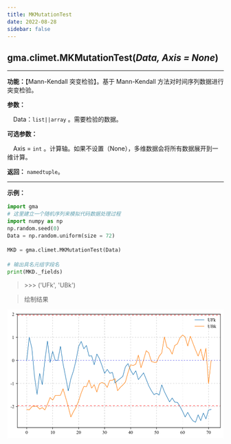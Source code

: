 ```yaml
---
title: MKMutationTest
date: 2022-08-28
sidebar: false
---
```


## gma.climet.**MKMutationTest**(*Data, Axis = None*)<Badge text="1.0.12 +"/>

---

**功能：**【Mann-Kendall 突变检验】。基于 Mann-Kendall 方法对时间序列数据进行突变检验。

**参数：**

&emsp;Data：`list||array` 。需要检验的数据。

**可选参数：**

&emsp;Axis = `int`  。计算轴。如果不设置（None），多维数据会将所有数据展开到一维计算。

**返回：** `namedtuple`。

---

**示例：**

```python
import gma
# 这里建立一个随机序列来模拟代码数据处理过程
import numpy as np
np.random.seed(0)
Data = np.random.uniform(size = 72)

MKD = gma.climet.MKMutationTest(Data)

# 输出具名元组字段名
print(MKD._fields)
```
> \>>> ('UFk', 'UBk')

>绘制结果

![](/climet/MKMT.svg)
